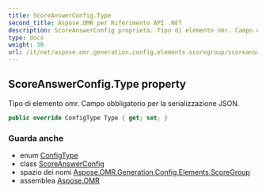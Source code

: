 ```yaml
---
title: ScoreAnswerConfig.Type
second_title: Aspose.OMR per Riferimento API .NET
description: ScoreAnswerConfig proprietà. Tipo di elemento omr. Campo obbligatorio per la serializzazione JSON.
type: docs
weight: 30
url: /it/net/aspose.omr.generation.config.elements.scoregroup/scoreanswerconfig/type/
---
```

## ScoreAnswerConfig.Type property

Tipo di elemento omr. Campo obbligatorio per la serializzazione JSON.

```csharp
public override ConfigType Type { get; set; }
```

### Guarda anche

* enum [ConfigType](../../../aspose.omr.generation.config.enums/configtype/)
* class [ScoreAnswerConfig](../)
* spazio dei nomi [Aspose.OMR.Generation.Config.Elements.ScoreGroup](../../scoreanswerconfig/)
* assemblea [Aspose.OMR](../../../)



